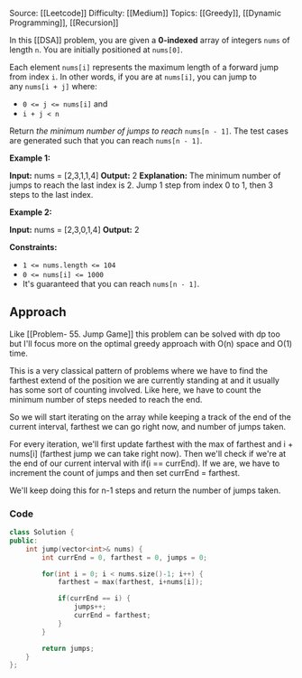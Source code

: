 Source: [[Leetcode]]
Difficulty: [[Medium]]
Topics: [[Greedy]], [[Dynamic Programming]], [[Recursion]]

In this [[DSA]] problem, you are given a **0-indexed** array of integers `nums` of length `n`. You are initially positioned at `nums[0]`.

Each element `nums[i]` represents the maximum length of a forward jump from index `i`. In other words, if you are at `nums[i]`, you can jump to any `nums[i + j]` where:

- `0 <= j <= nums[i]` and
- `i + j < n`

Return _the minimum number of jumps to reach_ `nums[n - 1]`. The test cases are generated such that you can reach `nums[n - 1]`.

**Example 1:**

**Input:** nums = [2,3,1,1,4]
**Output:** 2
**Explanation:** The minimum number of jumps to reach the last index is 2. Jump 1 step from index 0 to 1, then 3 steps to the last index.

**Example 2:**

**Input:** nums = [2,3,0,1,4]
**Output:** 2

**Constraints:**

- `1 <= nums.length <= 104`
- `0 <= nums[i] <= 1000`
- It's guaranteed that you can reach `nums[n - 1]`.

## Approach 
Like [[Problem- 55. Jump Game]] this problem can be solved with dp too but I'll focus more on the optimal greedy approach with O(n) space and O(1) time.

This is a very classical pattern of problems where we have to find the farthest extend of the position we are currently standing at and it usually has some sort of counting involved. Like here, we have to count the minimum number of steps needed to reach the end.

So we will start iterating on the array while keeping a track of the end of the current interval, farthest we can go right now, and number of jumps taken.

For every iteration, we'll first update farthest with the max of farthest and i + nums[i] (farthest jump we can take right now). Then we'll check if we're at the end of our current interval with if(i == currEnd). If we are, we have to increment the count of jumps and then set currEnd = farthest.

We'll keep doing this for n-1 steps and return the number of jumps taken.

### Code 
```cpp
class Solution {
public:
    int jump(vector<int>& nums) {
        int currEnd = 0, farthest = 0, jumps = 0;

        for(int i = 0; i < nums.size()-1; i++) {
            farthest = max(farthest, i+nums[i]);

            if(currEnd == i) {
                jumps++;
                currEnd = farthest;
            }
        }

        return jumps;
    }
};
```